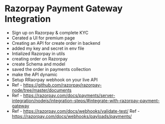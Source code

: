 # Razorpay Payment Gateway Integration
- Sign up on Razorpay & complete KYC
- Cerated a UI for premium page
- Creating an API for create order in backend
- added my key and secret in env file
- Intialized Razorpay in utils
- creating order on Razorpay
- create Schema and model
- saved the order in payments collection
- make the API dynamic
- Setup RRaorpay webhook on your live API
- Ref - https://github.com/razorpay/razorpay-node/tree/master/documents
- Ref - https://razorpay.com/docs/payments/server-integration/nodejs/integration-steps/#integrate-with-razorpay-payment-gateway
- Ref - https://razorpay.com/docs/webhooks/validate-test/
 Ref - https://razorpay.com/docs/webhooks/payloads/payments/
